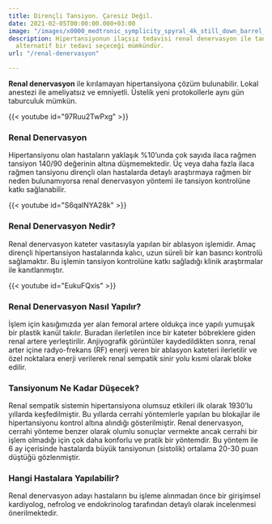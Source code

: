 ```yaml
---
title: Dirençli Tansiyon. Çaresiz Değil.
date: 2021-02-05T00:00:00.000+03:00
image: "/images/x0000_medtronic_symplicity_spyral_4k_still_down_barrel_13w.png"
description: Hipertansiyonun ilaçsız tedavisi renal denervasyon ile tansiyon problemine
  alternatif bir tedavi seçeceği mümkündür.
url: "/renal-denervasyon"

---
```

**Renal denervasyon** ile kırılamayan hipertansiyona çözüm bulunabilir. Lokal anestezi ile ameliyatsız ve emniyetli. Üstelik yeni protokollerle aynı gün taburculuk mümkün.

{{< youtube id="97Ruu2TwPxg" >}}

### Renal Denervasyon

Hipertansiyonu olan hastaların yaklaşık %10’unda çok sayıda ilaca rağmen tansiyon 140/90 değerinin altına düşmemektedir. Üç veya daha fazla ilaca rağmen tansiyonu dirençli olan hastalarda detaylı araştırmaya rağmen bir neden bulunamıyorsa renal denervasyon yöntemi ile tansiyon kontrolüne katkı sağlanabilir.

{{< youtube id="S6qalNYA28k" >}}

### Renal Denervasyon Nedir?

Renal denervasyon kateter vasıtasıyla yapılan bir ablasyon işlemidir. Amaç dirençli hipertansiyon hastalarında kalıcı, uzun süreli bir kan basıncı kontrolü sağlamaktır. Bu işlemin tansiyon kontrolüne katkı sağladığı klinik araştırmalar ile kanıtlanmıştır.

{{< youtube id="EukuFQxis" >}}

### Renal Denervasyon Nasıl Yapılır?

İşlem için kasığımızda yer alan femoral artere oldukça ince yapılı yumuşak bir plastik kanül takılır. Buradan ilerletilen ince bir kateter böbreklere giden renal artere yerleştirilir. Anjiyografik görüntüler kaydedildikten sonra, renal arter içine radyo-frekans (RF) enerji veren bir ablasyon kateteri ilerletilir ve özel noktalara enerji verilerek renal sempatik sinir yolu kısmi olarak bloke edilir.

### Tansiyonum Ne Kadar Düşecek?

Renal sempatik sistemin hipertansiyona olumsuz etkileri ilk olarak 1930’lu yıllarda keşfedilmiştir. Bu yıllarda cerrahi yöntemlerle yapılan bu blokajlar ile hipertansiyonu kontrol altına alındığı gösterilmiştir. Renal denervasyon, cerrahi yönteme benzer olarak olumlu sonuçlar vermekte ancak cerrahi bir işlem olmadığı için çok daha konforlu ve pratik bir yöntemdir. Bu yöntem ile 6 ay içerisinde hastalarda büyük tansiyonun (sistolik) ortalama 20-30 puan düştüğü gözlenmiştir.

### Hangi Hastalara Yapılabilir?

Renal denervasyon adayı hastaların bu işleme alınmadan önce bir girişimsel kardiyolog, nefrolog ve endokrinolog tarafından detaylı olarak incelenmesi önerilmektedir.